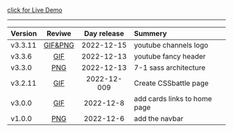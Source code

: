 [click for Live Demo](https://alexeg.github.io/)
<hr>


|  Version |          Reviwe         |  Day release |              Summery            |
|:---------|:-----------------------:|:------------:|:--------------------------------|
|v3.3.11    |[GIF&PNG](https://github.com/AlexEG/Projects__History/blob/main/alexeg.github.io/Version__History/v3.3.11/README.md.md)|  2022-12-15  |youtube channels logo|
|v3.3.6    |[GIF](https://github.com/AlexEG/Projects__History/blob/main/alexeg.github.io/Version__History/v3.3.6/README.md.md)|  2022-12-13  |youtube fancy header|
|v3.3.0    |[PNG](https://github.com/AlexEG/Projects__History/blob/main/alexeg.github.io/Version__History/v3.3.0/README.md.md)|  2022-12-13  |7-1 sass architecture|
|v3.2.11   |[GIF](https://github.com/AlexEG/Projects__History/blob/main/alexeg.github.io/Version__History/v3.1.1%20v3.2.11/README.md.md)|  2022-12-009  |Create CSSbattle page|
|v3.0.0    |[GIF](https://github.com/AlexEG/Projects__History/blob/main/alexeg.github.io/Version__History/v3.0.0/README.md.md)|  2022-12-8  |add cards links to home page|
|v1.0.0    |[PNG](https://github.com/AlexEG/Projects__History/blob/main/alexeg.github.io/Version__History/v1.0.0/README.md.md)|  2022-12-6  |add the navbar|

